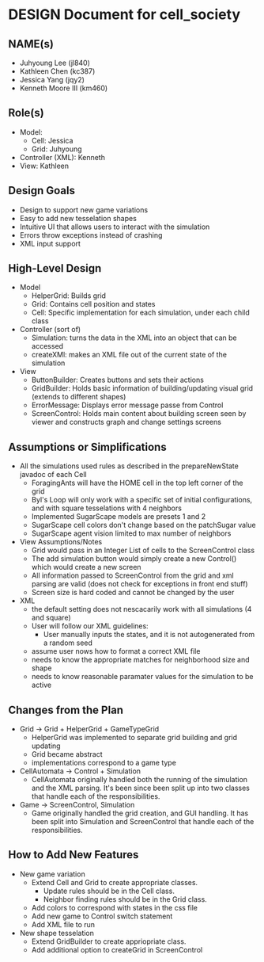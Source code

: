 # DESIGN Document for cell_society
## NAME(s)
- Juhyoung Lee (jl840)
- Kathleen Chen (kc387)
- Jessica Yang (jqy2)
- Kenneth Moore III (km460)

## Role(s)
* Model:
    * Cell: Jessica
    * Grid: Juhyoung
* Controller (XML): Kenneth
* View: Kathleen

## Design Goals
* Design to support new game variations
* Easy to add new tesselation shapes
* Intuitive UI that allows users to interact with the simulation
* Errors throw exceptions instead of crashing
* XML input support


## High-Level Design
* Model
    * HelperGrid: Builds grid
    * Grid: Contains cell position and states
    * Cell: Specific implementation for each simulation, under each child class
* Controller (sort of)
    * Simulation: turns the data in the XML into an object that can be accessed 
    * createXMl: makes an XML file out of the current state of the simulation
* View
    * ButtonBuilder: Creates buttons and sets their actions
    * GridBuilder: Holds basic information of building/updating visual grid (extends to different shapes)
    * ErrorMessage: Displays error message passe from Control
    * ScreenControl: Holds main content about building screen seen by viewer and constructs graph and change settings screens


## Assumptions or Simplifications
* All the simulations used rules as described in the prepareNewState javadoc of each Cell
    * ForagingAnts will have the HOME cell in the top left corner of the grid
    * Byl's Loop will only work with a specific set of initial configurations, and with square tesselations with 4 neighbors
    * Implemented SugarScape models are presets 1 and 2
    * SugarScape cell colors don't change based on the patchSugar value
    * SugarScape agent vision limited to max number of neighbors
* View Assumptions/Notes
    * Grid would pass in an Integer List of cells to the ScreenControl class
    * The add simulation button would simply create a new Control() which would create a new screen
    * All information passed to ScreenControl from the grid and xml parsing are valid (does not check for exceptions in front end stuff)
    * Screen size is hard coded and cannot be changed by the user
* XML
    * the default setting does not nescacarily work with all simulations (4 and square)
    * User will follow our XML guidelines:
        * User manually inputs the states, and it is not autogenerated from a random seed
    * assume user nows how to format a correct XML file
    * needs to know the appropriate matches for neighborhood size and shape
    * needs to know reasonable paramater values for the simulation to be active


## Changes from the Plan
* Grid -> Grid + HelperGrid + GameTypeGrid
    * HelperGrid was implemented to separate grid building and grid updating
    * Grid became abstract
    * implementations correspond to a game type
* CellAutomata -> Control + Simulation
    * CellAutomata originally handled both the running of the simulation and the XML parsing. It's been since been split up into two classes that handle each of the responsibilities.
* Game -> ScreenControl, Simulation
    * Game originally handled the grid creation, and GUI handling. It has been split into Simulation and ScreenControl that handle each of the responsibilities.

## How to Add New Features
* New game variation
    * Extend Cell and Grid to create appropriate classes.
        * Update rules should be in the Cell class.
        * Neighbor finding rules should be in the Grid class.
    * Add colors to correspond with states in the css file
    * Add new game to Control switch statement
    * Add XML file to run
* New shape tesselation
    * Extend GridBuilder to create appriopriate class.
    * Add additional option to createGrid in ScreenControl

